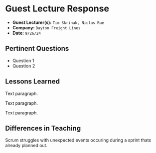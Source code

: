 # Guest Lecture Response
* **Guest Lecturer(s):** `Tim Skrinak, Niclas Rue`
* **Company:** `Dayton Freight Lines`
* **Date:** `9/26/24`

## Pertinent Questions
* Question 1
* Question 2

## Lessons Learned
Text paragraph.

Text paragraph.

Text paragraph.

## Differences in Teaching
Scrum struggles with unexpected events occuring during a sprint thats already planned out.